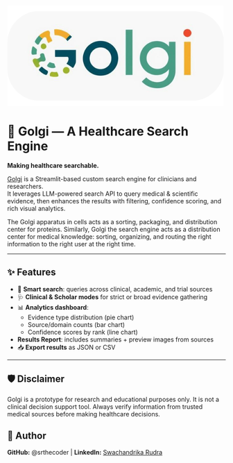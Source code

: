 ![Golgi logo](assets/logo.png)


# 🧬 Golgi — A Healthcare Search Engine
**Making healthcare searchable.**  

[Golgi](https://goooolgi.streamlit.app/) is a Streamlit-based custom search engine for clinicians and researchers.  
It leverages LLM-powered search API to query medical & scientific evidence, then enhances the results with filtering, confidence scoring, and rich visual analytics.  

The Golgi apparatus in cells acts as a sorting, packaging, and distribution center for proteins. Similarly, Golgi the search engine acts as a distribution center for medical knowledge: sorting, organizing, and routing the right information to the right user at the right time.

---

## ✨ Features

- 🔎 **Smart search**: queries across clinical, academic, and trial sources  
- 🩺 **Clinical & Scholar modes** for strict or broad evidence gathering  
- 📊 **Analytics dashboard**:
  - Evidence type distribution (pie chart)  
  - Source/domain counts (bar chart)  
  - Confidence scores by rank (line chart)  
- **Results Report**: includes summaries + preview images from sources  
- 📥 **Export results** as JSON or CSV  
---

## 🛡️ Disclaimer

Golgi is a prototype for research and educational purposes only. It is not a clinical decision support tool. Always verify information from trusted medical sources before making healthcare decisions.

## 👤 Author
**GitHub:** @srthecoder | **LinkedIn:** [Swachandrika Rudra](https://www.linkedin.com/in/swachandrika-rudra/)
